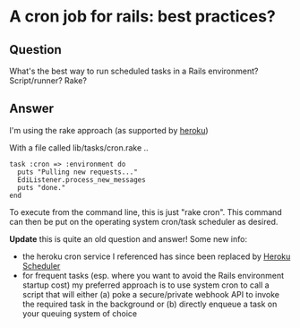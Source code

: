 
# A cron job for rails: best practices?

## Question
        
What's the best way to run scheduled tasks in a Rails environment? Script/runner? Rake?

## Answer
        
I'm using the rake approach (as supported by [heroku](https://devcenter.heroku.com/articles/scheduler))

With a file called lib/tasks/cron.rake ..

    task :cron => :environment do
      puts "Pulling new requests..."
      EdiListener.process_new_messages
      puts "done."
    end
    

To execute from the command line, this is just "rake cron". This command can then be put on the operating system cron/task scheduler as desired.

**Update** this is quite an old question and answer! Some new info:

*   the heroku cron service I referenced has since been replaced by [Heroku Scheduler](https://devcenter.heroku.com/articles/scheduler)
*   for frequent tasks (esp. where you want to avoid the Rails environment startup cost) my preferred approach is to use system cron to call a script that will either (a) poke a secure/private webhook API to invoke the required task in the background or (b) directly enqueue a task on your queuing system of choice
